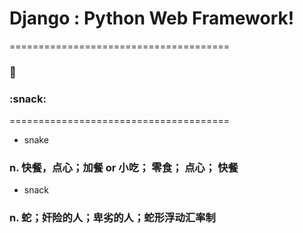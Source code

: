 # Django : Python Web Framework!
======================================
### :snake:    
### :snack:  
======================================

* snake   

###  n. 快餐，点心；加餐 or 小吃； 零食； 点心； 快餐 

* snack  

###  n. 蛇；奸险的人；卑劣的人；蛇形浮动汇率制 

